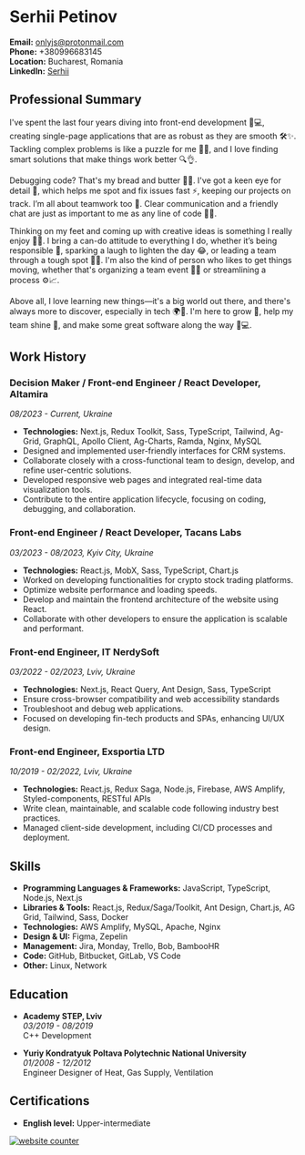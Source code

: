 <link rel="stylesheet" href="styles.css">

# Serhii Petinov

**Email:** [onlyjs@protonmail.com](mailto:onlyjs@protonmail.com)  
**Phone:** +380996683145  
**Location:** Bucharest, Romania  
**LinkedIn:** [Serhii](https://www.linkedin.com/in/serhii-sunseeker/)

## Professional Summary
I've spent the last four years diving into front-end development 🌊💻, creating single-page applications that are as robust as they are smooth 🛠️✨. Tackling complex problems is like a puzzle for me 🧠🧩, and I love finding smart solutions that make things work better 🔍👌.

Debugging code? That's my bread and butter 🥖🔧. I've got a keen eye for detail 👀, which helps me spot and fix issues fast ⚡, keeping our projects on track. I’m all about teamwork too 🤝. Clear communication and a friendly chat are just as important to me as any line of code 📢💬.

Thinking on my feet and coming up with creative ideas is something I really enjoy 🎨💭. I bring a can-do attitude to everything I do, whether it’s being responsible 🌟, sparking a laugh to lighten the day 😂, or leading a team through a tough spot 💪🔥. I'm also the kind of person who likes to get things moving, whether that's organizing a team event 📆🎉 or streamlining a process ⚙️📈.

Above all, I love learning new things—it's a big world out there, and there's always more to discover, especially in tech 🌍🔭. I'm here to grow 🌱, help my team shine 🌟, and make some great software along the way 🚀💻.

## Work History

### Decision Maker / Front-end Engineer / React Developer, Altamira  
_08/2023 - Current, Ukraine_
- **Technologies:** Next.js, Redux Toolkit, Sass, TypeScript, Tailwind, Ag-Grid, GraphQL, Apollo Client, Ag-Charts, Ramda, Nginx, MySQL
- Designed and implemented user-friendly interfaces for CRM systems.
- Collaborate closely with a cross-functional team to design, develop, and refine user-centric solutions.
- Developed responsive web pages and integrated real-time data visualization tools.
- Contribute to the entire application lifecycle, focusing on coding, debugging, and collaboration.

### Front-end Engineer / React Developer, Tacans Labs  
_03/2023 - 08/2023, Kyiv City, Ukraine_
- **Technologies:** React.js, MobX, Sass, TypeScript, Chart.js
- Worked on developing functionalities for crypto stock trading platforms.
- Optimize website performance and loading speeds.
- Develop and maintain the frontend architecture of the website using React.
- Collaborate with other developers to ensure the application is scalable and performant.

### Front-end Engineer, IT NerdySoft  
_03/2022 - 02/2023, Lviv, Ukraine_
- **Technologies:** Next.js, React Query, Ant Design, Sass, TypeScript
- Ensure cross-browser compatibility and web accessibility standards
- Troubleshoot and debug web applications.
- Focused on developing fin-tech products and SPAs, enhancing UI/UX design.

### Front-end Engineer, Exsportia LTD  
_10/2019 - 02/2022, Lviv, Ukraine_
- **Technologies:** React.js, Redux Saga, Node.js, Firebase, AWS Amplify, Styled-components, RESTful APIs
- Write clean, maintainable, and scalable code following industry best practices.
- Managed client-side development, including CI/CD processes and deployment.

## Skills
- **Programming Languages & Frameworks:** JavaScript, TypeScript, Node.js, Next.js
- **Libraries & Tools:** React.js, Redux/Saga/Toolkit, Ant Design, Chart.js, AG Grid, Tailwind, Sass, Docker
- **Technologies:** AWS Amplify, MySQL, Apache, Nginx
- **Design & UI:** Figma, Zepelin
- **Management:** Jira, Monday, Trello, Bob, BambooHR
- **Code:** GitHub, Bitbucket, GitLab, VS Code
- **Other:** Linux, Network

## Education
- **Academy STEP, Lviv**  
  _03/2019 - 08/2019_  
  C++ Development

- **Yuriy Kondratyuk Poltava Polytechnic National University**  
  _01/2008 - 12/2012_  
  Engineer Designer of Heat, Gas Supply, Ventilation

## Certifications
- **English level:** Upper-intermediate

<div id="sfcpdmf836fpjy64tbw8ks11kpd3dgkyx8l"></div>
<script type="text/javascript" src="https://counter6.optistats.ovh/private/counter.js?c=pdmf836fpjy64tbw8ks11kpd3dgkyx8l&down=async" async></script>
<noscript><a href="https://www.freecounterstat.com" title="website counter"><img src="https://counter6.optistats.ovh/private/freecounterstat.php?c=pdmf836fpjy64tbw8ks11kpd3dgkyx8l" border="0" title="website counter" alt="website counter"></a></noscript>
